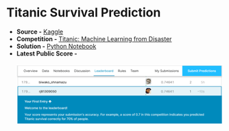# Titanic Survival Prediction

- **Source -** [Kaggle](https://www.kaggle.com/)
- **Competition -** [Titanic: Machine Learning from Disaster](https://www.kaggle.com/c/titanic)
- **Solution -** [Python Notebook](https://nbviewer.jupyter.org/github/rj425/Titanic-Survival-Prediction/blob/master/titanic_survival_prediction.ipynb)
- **Latest Public Score -** <br><br><img src="results/score.png" style="width:700px;">

